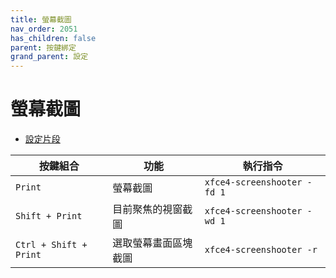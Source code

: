 ```yaml
---
title: 螢幕截圖
nav_order: 2051
has_children: false
parent: 按鍵綁定
grand_parent: 設定
---
```



# 螢幕截圖

* [設定片段](https://github.com/samwhelp/fedora-xfce-adjustment/tree/main/prototype/main/xfce-config/Main/asset/overlay/etc/skel/.config/xfce4/xfconf/xfce-perchannel-xml/xfce4-keyboard-shortcuts.xml#L83)

| 按鍵組合      | 功能                 | 執行指令   |
| ------------- | -------------------- | ---------- |
| `Print`       | 螢幕截圖             | `xfce4-screenshooter -fd 1`    |
| `Shift + Print` | 目前聚焦的視窗截圖  | `xfce4-screenshooter -wd 1` |
| `Ctrl + Shift + Print` | 選取螢幕畫面區塊截圖 | `xfce4-screenshooter -r` |
